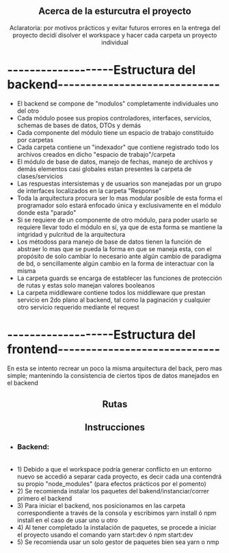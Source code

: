 <h2 align="center">Acerca de la esturcutra el proyecto </h2>
<p align="center">Aclaratoria: por motivos prácticos y evitar futuros errores en la entrega del proyecto 
decidí disolver el workspace y hacer cada carpeta un proyecto individual</p>

# -------------------Estructura del backend-----------------------------
<ul>
    <li> El backend se compone de "modulos" completamente individuales uno del otro</li>
    <li> Cada módulo posee sus propios controladores, interfaces, servicios, schemas de bases de datos, DTOs y demás </li>
    <li> Cada componente del módulo tiene un espacio de trabajo constituido por carpetas </li>
    <li> Cada carpeta contiene un "indexador" que contiene registrado todo los archivos creados en dicho "espacio de trabajo"/carpeta</li>
    <li> El módulo de base de datos, manejo de fechas, manejo de archivos y demás elementos casi globales estan presentes la carpeta de clases/servicios</li>
    <li> Las respuestas intersistemas y de usuarios son manejadas por un grupo de interfaces localizados en la carpeta "Response" </li>
    <li> Toda la arquitectura procura ser lo mas modular posible de esta forma el programador solo estará enfocado única y exclusivamente en el módulo donde esta "parado" </li>
    <li>Si se requiere de un componente de otro módulo, para poder usarlo se requiere llevar todo el módulo en sí, ya que de esta forma se mantiene la intgridad y pulcritud de la arquitectura</li>
    <li>Los métodoss para manejo de base de datos tienen la función de abstraer lo mas que se pueda la forma en que se maneja esta, con el propósito de solo cambiar lo necesario ante algún cambio de paradigma de bd, o sencillamente algún cambio en la forma de interactuar con la misma</li>
    <li>La carpeta guards se encarga de establecer las funciones de protección de rutas y estas solo manejan valores booleanos</li>
    <li>La carpeta middleware contiene todos los middleware que prestan servicio en 2do plano al backend, tal como la paginación y cualquier otro servicio requerido mediante el request</li>
</ul>

# -------------------Estructura del frontend-----------------------------
<p> En esta se intento recrear un poco la misma arquitectura del back, pero mas simple; mantenindo la consistencia de ciertos tipos de datos manejados en el backend </p>

<h2 align="center">  Rutas </h2>
<h2 align="center">Instrucciones</h2>
<ul>
    <li><h3>Backend:</h3></li><br>
    <li>1) Debido a que el workspace podría generar conflicto en un entorno nuevo se accedió a separar cada proyecto, es decir cada una contendrá su propio "node_modules" (para efectos prácticos por el pomento)</li>
    <li>2) Se recomienda instalar los paquetes del bakend/instanciar/correr primero el backend</li>
    <li>3) Para iniciar el backend, nos posicionamos en las carpeta correspondiente a través de la consola y escribimos yarn install ó npm install en el caso de usar uno u otro</li>
    <li>4) Al tener completado la instalación de paquetes, se procede a iniciar el proyecto usando el comando yarn start:dev ó npm start:dev</li>
    <li color="#45f">5) Se recomienda usar un solo gestor de paquetes bien sea yarn o nmp</li>
</ul>